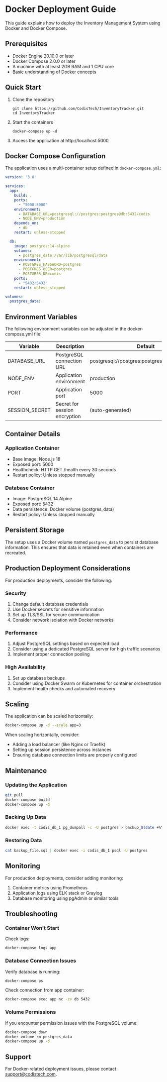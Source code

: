 # Docker Deployment Guide

This guide explains how to deploy the Inventory Management System using Docker and Docker Compose.

## Prerequisites

- Docker Engine 20.10.0 or later
- Docker Compose 2.0.0 or later
- A machine with at least 2GB RAM and 1 CPU core
- Basic understanding of Docker concepts

## Quick Start

1. Clone the repository
   ```
   git clone https://github.com/CodisTech/InventoryTracker.git
   cd InventoryTracker
   ```

2. Start the containers
   ```
   docker-compose up -d
   ```

3. Access the application at http://localhost:5000

## Docker Compose Configuration

The application uses a multi-container setup defined in `docker-compose.yml`:

```yaml
version: '3.8'

services:
  app:
    build: .
    ports:
      - "5000:5000"
    environment:
      - DATABASE_URL=postgresql://postgres:postgres@db:5432/codis
      - NODE_ENV=production
    depends_on:
      - db
    restart: unless-stopped

  db:
    image: postgres:14-alpine
    volumes:
      - postgres_data:/var/lib/postgresql/data
    environment:
      - POSTGRES_PASSWORD=postgres
      - POSTGRES_USER=postgres
      - POSTGRES_DB=codis
    ports:
      - "5432:5432"
    restart: unless-stopped

volumes:
  postgres_data:
```

## Environment Variables

The following environment variables can be adjusted in the docker-compose.yml file:

| Variable | Description | Default |
|----------|-------------|---------|
| DATABASE_URL | PostgreSQL connection URL | postgresql://postgres:postgres@db:5432/codis |
| NODE_ENV | Application environment | production |
| PORT | Application port | 5000 |
| SESSION_SECRET | Secret for session encryption | (auto-generated) |

## Container Details

### Application Container

- Base image: Node.js 18
- Exposed port: 5000
- Healthcheck: HTTP GET /health every 30 seconds
- Restart policy: Unless stopped manually

### Database Container

- Image: PostgreSQL 14 Alpine
- Exposed port: 5432
- Data persistence: Docker volume (postgres_data)
- Restart policy: Unless stopped manually

## Persistent Storage

The setup uses a Docker volume named `postgres_data` to persist database information. This ensures that data is retained even when containers are recreated.

## Production Deployment Considerations

For production deployments, consider the following:

### Security

1. Change default database credentials
2. Use Docker secrets for sensitive information
3. Set up TLS/SSL for secure communication
4. Consider network isolation with Docker networks

### Performance

1. Adjust PostgreSQL settings based on expected load
2. Consider using a dedicated PostgreSQL server for high traffic scenarios
3. Implement proper connection pooling

### High Availability

1. Set up database backups
2. Consider using Docker Swarm or Kubernetes for container orchestration
3. Implement health checks and automated recovery

## Scaling

The application can be scaled horizontally:

```bash
docker-compose up -d --scale app=3
```

When scaling horizontally, consider:
- Adding a load balancer (like Nginx or Traefik)
- Setting up session persistence across instances
- Ensuring database connection limits are properly configured

## Maintenance

### Updating the Application

```bash
git pull
docker-compose build
docker-compose up -d
```

### Backing Up Data

```bash
docker exec -t codis_db_1 pg_dumpall -c -U postgres > backup_$(date +%Y-%m-%d_%H-%M-%S).sql
```

### Restoring Data

```bash
cat backup_file.sql | docker exec -i codis_db_1 psql -U postgres
```

## Monitoring

For production deployments, consider adding monitoring:

1. Container metrics using Prometheus
2. Application logs using ELK stack or Graylog
3. Database monitoring using pgAdmin or similar tools

## Troubleshooting

### Container Won't Start

Check logs:
```bash
docker-compose logs app
```

### Database Connection Issues

Verify database is running:
```bash
docker-compose ps
```

Check connection from app container:
```bash
docker-compose exec app nc -zv db 5432
```

### Volume Permissions

If you encounter permission issues with the PostgreSQL volume:
```bash
docker-compose down
docker volume rm postgres_data
docker-compose up -d
```

## Support

For Docker-related deployment issues, please contact support@codistech.com.